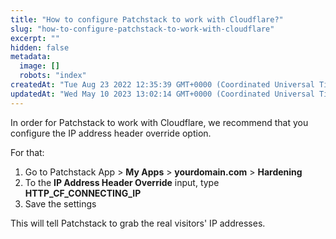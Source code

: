 ```yaml
---
title: "How to configure Patchstack to work with Cloudflare?"
slug: "how-to-configure-patchstack-to-work-with-cloudflare"
excerpt: ""
hidden: false
metadata: 
  image: []
  robots: "index"
createdAt: "Tue Aug 23 2022 12:35:39 GMT+0000 (Coordinated Universal Time)"
updatedAt: "Wed May 10 2023 13:02:14 GMT+0000 (Coordinated Universal Time)"
---
```

In order for Patchstack to work with Cloudflare, we recommend that you configure the IP address header override option. 

For that:

<ol><li>
Go to Patchstack App > <b>My Apps</b> > <b>yourdomain.com</b> > <b>Hardening</b></li>
<li>To the <b>IP Address Header Override</b> input, type <b>HTTP_CF_CONNECTING_IP</b></li>
<li>Save the settings</li>
</ol>

This will tell Patchstack to grab the real visitors' IP addresses.
